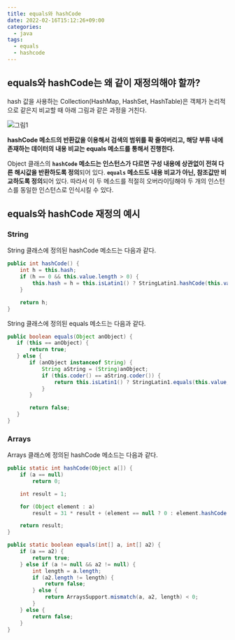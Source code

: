 ```yaml
---
title: equals와 hashCode
date: 2022-02-16T15:12:26+09:00
categories:
  - java
tags: 
  - equals
  - hashcode
---
```


## equals와 hashCode는 왜 같이 재정의해야 할까?
hash 값을 사용하는 Collection(HashMap, HashSet, HashTable)은 객체가 논리적으로 같은지 비교할 때 아래 그림과 같은 과정을 거친다.

![그림1](https://user-images.githubusercontent.com/46465928/154830274-b1ea5d62-d21c-45db-bedd-230be24bacd6.png)

**hashCode 메소드의 반환값을 이용해서 검색의 범위를 확 줄여버리고, 해당 부류 내에 존재하는 데이터의 내용 비교는 equals 메소드를 통해서 진행한다.**

Object 클래스의 **`hashCode` 메소드는 인스턴스가 다르면 구성 내용에 상관없이 전혀 다른 해시값을 반환하도록 정의**되어 있다. **`equals` 메소드도 내용 비교가 아닌, 참조값만 비교하도록 정의**되어 있다. 따라서 이 두 메소드를 적절히 오버라이딩해야 두 개의 인스턴스를 동일한 인스턴스로 인식시킬 수 있다.

## equals와 hashCode 재정의 예시
### String
String 클래스에 정의된 hashCode 메소드는 다음과 같다.
```java
public int hashCode() {
    int h = this.hash;
    if (h == 0 && this.value.length > 0) {
        this.hash = h = this.isLatin1() ? StringLatin1.hashCode(this.value) : StringUTF16.hashCode(this.value);
    }

    return h;
}
 ``` 
 
 String 클래스에 정의된 equals 메소드는 다음과 같다.
 ```java
 public boolean equals(Object anObject) {
    if (this == anObject) {
        return true;
    } else {
        if (anObject instanceof String) {
            String aString = (String)anObject;
            if (this.coder() == aString.coder()) {
                return this.isLatin1() ? StringLatin1.equals(this.value, aString.value) : StringUTF16.equals(this.value, aString.value);
            }
        }

        return false;
    }
}
 ```

### Arrays
Arrays 클래스에 정의된 hashCode 메소드는 다음과 같다.
```java
public static int hashCode(Object a[]) {
    if (a == null)
        return 0;

    int result = 1;

    for (Object element : a)
        result = 31 * result + (element == null ? 0 : element.hashCode());

    return result;
}
```

```java
public static boolean equals(int[] a, int[] a2) {
    if (a == a2) {
        return true;
    } else if (a != null && a2 != null) {
        int length = a.length;
        if (a2.length != length) {
            return false;
        } else {
            return ArraysSupport.mismatch(a, a2, length) < 0;
        }
    } else {
        return false;
    }
}
```
